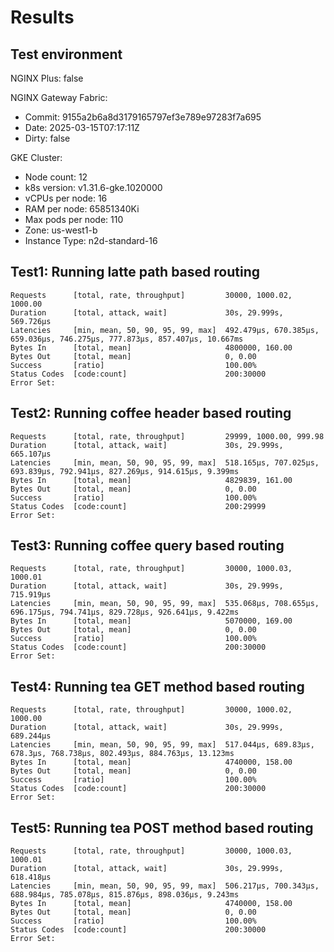 # Results

## Test environment

NGINX Plus: false

NGINX Gateway Fabric:

- Commit: 9155a2b6a8d3179165797ef3e789e97283f7a695
- Date: 2025-03-15T07:17:11Z
- Dirty: false

GKE Cluster:

- Node count: 12
- k8s version: v1.31.6-gke.1020000
- vCPUs per node: 16
- RAM per node: 65851340Ki
- Max pods per node: 110
- Zone: us-west1-b
- Instance Type: n2d-standard-16

## Test1: Running latte path based routing

```text
Requests      [total, rate, throughput]         30000, 1000.02, 1000.00
Duration      [total, attack, wait]             30s, 29.999s, 569.726µs
Latencies     [min, mean, 50, 90, 95, 99, max]  492.479µs, 670.385µs, 659.036µs, 746.275µs, 777.873µs, 857.407µs, 10.667ms
Bytes In      [total, mean]                     4800000, 160.00
Bytes Out     [total, mean]                     0, 0.00
Success       [ratio]                           100.00%
Status Codes  [code:count]                      200:30000  
Error Set:
```

## Test2: Running coffee header based routing

```text
Requests      [total, rate, throughput]         29999, 1000.00, 999.98
Duration      [total, attack, wait]             30s, 29.999s, 665.107µs
Latencies     [min, mean, 50, 90, 95, 99, max]  518.165µs, 707.025µs, 693.839µs, 792.941µs, 827.269µs, 914.615µs, 9.399ms
Bytes In      [total, mean]                     4829839, 161.00
Bytes Out     [total, mean]                     0, 0.00
Success       [ratio]                           100.00%
Status Codes  [code:count]                      200:29999  
Error Set:
```

## Test3: Running coffee query based routing

```text
Requests      [total, rate, throughput]         30000, 1000.03, 1000.01
Duration      [total, attack, wait]             30s, 29.999s, 715.919µs
Latencies     [min, mean, 50, 90, 95, 99, max]  535.068µs, 708.655µs, 696.175µs, 794.741µs, 829.728µs, 926.641µs, 9.422ms
Bytes In      [total, mean]                     5070000, 169.00
Bytes Out     [total, mean]                     0, 0.00
Success       [ratio]                           100.00%
Status Codes  [code:count]                      200:30000  
Error Set:
```

## Test4: Running tea GET method based routing

```text
Requests      [total, rate, throughput]         30000, 1000.02, 1000.00
Duration      [total, attack, wait]             30s, 29.999s, 689.244µs
Latencies     [min, mean, 50, 90, 95, 99, max]  517.044µs, 689.83µs, 678.3µs, 768.738µs, 802.493µs, 884.763µs, 13.123ms
Bytes In      [total, mean]                     4740000, 158.00
Bytes Out     [total, mean]                     0, 0.00
Success       [ratio]                           100.00%
Status Codes  [code:count]                      200:30000  
Error Set:
```

## Test5: Running tea POST method based routing

```text
Requests      [total, rate, throughput]         30000, 1000.03, 1000.01
Duration      [total, attack, wait]             30s, 29.999s, 618.418µs
Latencies     [min, mean, 50, 90, 95, 99, max]  506.217µs, 700.343µs, 688.984µs, 785.078µs, 815.876µs, 898.036µs, 9.243ms
Bytes In      [total, mean]                     4740000, 158.00
Bytes Out     [total, mean]                     0, 0.00
Success       [ratio]                           100.00%
Status Codes  [code:count]                      200:30000  
Error Set:
```
